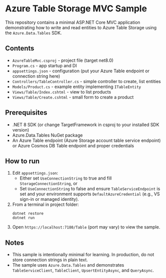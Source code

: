 # Azure Table Storage MVC Sample

This repository contains a minimal ASP.NET Core MVC application demonstrating how to write and read entities to Azure Table Storage using the `Azure.Data.Tables` SDK.

## Contents
- `AzureTableMvc.csproj` - project file (target net8.0)
- `Program.cs` - app startup and DI
- `appsettings.json` - configuration (put your Azure Table endpoint or connection string here)
- `Controllers/TableController.cs` - simple controller to create, list entities
- `Models/Product.cs` - example entity implementing `ITableEntity`
- `Views/Table/Index.cshtml` - view to list products
- `Views/Table/Create.cshtml` - small form to create a product

## Prerequisites
- .NET 8 SDK (or change TargetFramework in csproj to your installed SDK version)
- Azure.Data.Tables NuGet package
- An Azure Table endpoint (Azure Storage account table service endpoint) or Azure Cosmos DB Table endpoint and proper credentials

## How to run
1. Edit `appsettings.json`:
   - Either set `UseConnectionString` to true and fill `StorageConnectionString`, or
   - Set `UseConnectionString` to false and ensure `TableServiceEndpoint` is set and your environment supports `DefaultAzureCredential` (e.g., VS sign-in or managed identity).
2. From a terminal in project folder:
   ```
   dotnet restore
   dotnet run
   ```
3. Open `https://localhost:7180/Table` (port may vary) to view the sample.

## Notes
- This sample is intentionally minimal for learning. In production, do not store connection strings in plain text.
- The sample uses `Azure.Data.Tables` and demonstrates `TableServiceClient`, `TableClient`, `UpsertEntityAsync`, and `QueryAsync`.
